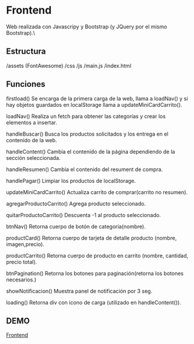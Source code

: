 # Frontend

Web realizada con Javascripy y Bootstrap (y JQuery por el mismo Bootstrap).\

## Estructura

/assets (FontAwesome)
/css
/js
  /main.js
/index.html

## Funciones

firstload()
Se encarga de la primera carga de la web, llama a loadNav() y si hay objetos guardados en localStorage llama a updateMiniCardCarrito().

loadNav()
Realiza un fetch para obtener las categorías y crear los elementos a insertar.

handleBuscar()
Busca los productos solicitados y los entrega en el contenido de la web.

handleContent()
Cambia el contenido de la página dependiendo de la sección seleccionada.

handleResumen()
Cambia el contenido del resument de compra.

handlePagar()
Limpiar los productos de localStorage.

updateMiniCardCarrito()
Actualiza carrito de comprar(carrito no resumen).

agregarProductoCarrito()
Agrega producto seleccionado.

quitarProductoCarrito()
Descuenta -1 al producto seleccionado.

btnNav()
Retorna cuerpo de botón de categoría(nombre).

productCard()
Retorna cuerpo de tarjeta de detalle producto (nombre, imagen,precio).

productCarrito()
Retorna cuerpo de producto en carrito (nombre, cantidad, precio total).

btnPagination()
Retorna los botones para paginación(retorna los botones necesarios.)

showNotificacion()
Muestra panel de notificación por 3 seg.

loading()
Retorna div con icono de carga (utilizado en handleContent()).

## DEMO
[Frontend](https://frontend-tn1v.onrender.com)
